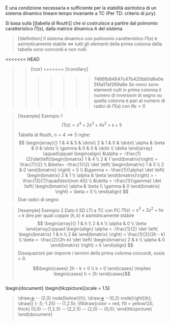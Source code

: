 È una condizione necessaria e sufficiente per la stabilità asintotica di un sistema dinamico lineare tempo invariante a TC (Per TD: criterio di jury).

Si basa sulla [[tabella di Routh]] che si costruiisce a partire dal polinomio caratteristico $\Pi(s)$, dalla matrice dinamica $A$ del sistema



>[!definition]
>Il sistema dinamico con polinomio caratteristico $\Pi(s)$ è asintoticamente stabile $\iff$ tutti gli elementi della prima colonna della tabella sono concordi e non nulli.
>
<<<<<<< HEAD
>>[!cor]
=======
>>[!corollary]
>>>>>>> 7486fb84647c47b420bb0d6e0e5f4a17af269a8e
>>Se nonci sono elementi nulli in prima colonna il numero di inversioni di segno su quella colonna è pari al numero di radici di $\Pi(s)$ con $Re> 0$

>[!example] Esempio 1
> $$
> \Pi (s) = s^4 + 2s^3 + 4s^2 + s + 5
>$$
>
>Tabella di Routh, $n = 4 \implies 5$ righe:
> $$
> \begin{array}{}
>1 & 4 & 5  & \dots\\
>2 & 1 & 0  & \dots\\
>\alpha & \beta & 0 & \dots \\
>\gamma & 0 & 0 & \dots \\
>\delta 
>\end{array} \qquad\qquad \begin{align}
> &\alpha = -\frac{1}{2}\det\left(\begin{bmatrix}
>1 & 4 \\
2 & 1
>\end{bmatrix}\right) = \frac{7}{2} \\
>&\beta= -\frac{1}{2} \det \left( \begin{bmatrix}
>1 & 5 \\
2 & 0
>\end{bmatrix} \right) = 5  \\
&\gamma = -\frac{1}{\alpha} \det \left( \begin{bmatrix}
>2 & 1 \\
>\alpha & \beta
>\end{bmatrix}\right) = -\frac{13}{7}\quad\text{non AS} \\
> &\delta = -\frac{1}{\gamma} \det \left( \begin{bmatrix}
>\alpha & \beta \\
>\gamma & 0
>\end{bmatrix} \right) = \beta = 5 \\
>\end{align}
>$$
>Due radici di segno


>[!example] Esempio 2
>Dato il SD LTI a TC con PC $\Pi(s) = s^3 + 2s^2 + hs + k$ dire per quali coppie $(h,k)$ è asintoticamente stabile
> $$
> \begin{array}{}
>1 & h \\
>2 & k \\
>\alpha & 0 \\
>\beta
>\end{array}\qquad \begin{align}
> \alpha = -\frac{1}{2} \det \left( \begin{bmatrix}
>1 & h \\
>2  &k
>\end{bmatrix} \right) = \frac{1}{2}(2h - k)  \\
>\beta = -\frac{2}{2h-k} \det \left( \begin{bmatrix}
>2 & k \\
>\alpha & 0
>\end{bmatrix} \right) = k
>\end{align}
>$$
>Disequazioni per imporre i termini della prima colonna concordi, ossia > 0.
>
>$$\begin{cases}
>2h - k > 0 \\
>k > 0
>\end{cases} \implies \begin{cases}
>h < 2h
>\end{cases}$$
>
> ```tikz
\begin{document}
\begin{tikzpicture}[scale = 1.5]
> \draw[->](-1,0) -- (2,0) node[below]{h};
> \draw[->](0,-1) --(0,2) node[right]{k};
> \draw[] (-.5,-1.25) -- (1,2.5);
> \filldraw[color = red, fill = yellow!20, thick] (0,0) -- (1,2.5) -- (2,2.5) -- (2,0) -- (0,0);
>\end{tikzpicture}
>\end{document}
>```

